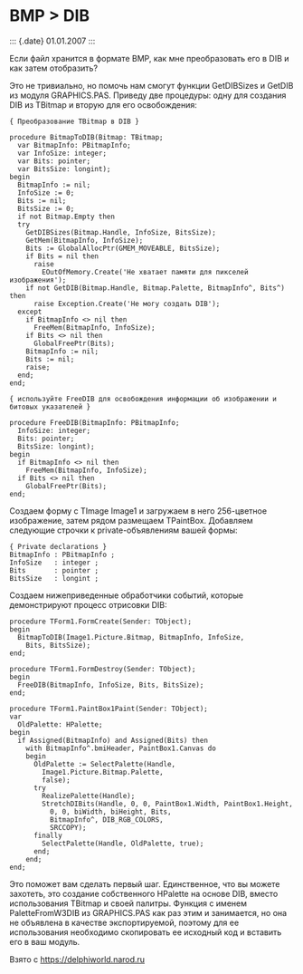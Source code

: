 BMP \> DIB
==========

::: {.date}
01.01.2007
:::

Если файл хранится в формате BMP, как мне преобразовать его в DIB и как
затем отобразить?

Это не тривиально, но помочь нам смогут функции GetDIBSizes и GetDIB из
модуля GRAPHICS.PAS. Приведу две процедуры: одну для создания DIB из
TBitmap и вторую для его освобождения:

    { Преобразование TBitmap в DIB }
     
    procedure BitmapToDIB(Bitmap: TBitmap;
      var BitmapInfo: PBitmapInfo;
      var InfoSize: integer;
      var Bits: pointer;
      var BitsSize: longint);
    begin
      BitmapInfo := nil;
      InfoSize := 0;
      Bits := nil;
      BitsSize := 0;
      if not Bitmap.Empty then
      try
        GetDIBSizes(Bitmap.Handle, InfoSize, BitsSize);
        GetMem(BitmapInfo, InfoSize);
        Bits := GlobalAllocPtr(GMEM_MOVEABLE, BitsSize);
        if Bits = nil then
          raise
            EOutOfMemory.Create('Не хватает памяти для пикселей изображения');
        if not GetDIB(Bitmap.Handle, Bitmap.Palette, BitmapInfo^, Bits^) then
          raise Exception.Create('Не могу создать DIB');
      except
        if BitmapInfo <> nil then
          FreeMem(BitmapInfo, InfoSize);
        if Bits <> nil then
          GlobalFreePtr(Bits);
        BitmapInfo := nil;
        Bits := nil;
        raise;
      end;
    end;
     
    { используйте FreeDIB для освобождения информации об изображении и битовых указателей }
     
    procedure FreeDIB(BitmapInfo: PBitmapInfo;
      InfoSize: integer;
      Bits: pointer;
      BitsSize: longint);
    begin
      if BitmapInfo <> nil then
        FreeMem(BitmapInfo, InfoSize);
      if Bits <> nil then
        GlobalFreePtr(Bits);
    end;
     

Создаем форму с TImage Image1 и загружаем в него 256-цветное
изображение, затем рядом размещаем TPaintBox. Добавляем следующие
строчки к private-объявлениям вашей формы:

     
    { Private declarations }
    BitmapInfo : PBitmapInfo ;
    InfoSize   : integer ;
    Bits       : pointer ;
    BitsSize   : longint ;

Создаем нижеприведенные обработчики событий, которые демонстрируют
процесс отрисовки DIB:

    procedure TForm1.FormCreate(Sender: TObject);
    begin
      BitmapToDIB(Image1.Picture.Bitmap, BitmapInfo, InfoSize,
        Bits, BitsSize);
    end;
     
    procedure TForm1.FormDestroy(Sender: TObject);
    begin
      FreeDIB(BitmapInfo, InfoSize, Bits, BitsSize);
    end;
     
    procedure TForm1.PaintBox1Paint(Sender: TObject);
    var
      OldPalette: HPalette;
    begin
      if Assigned(BitmapInfo) and Assigned(Bits) then
        with BitmapInfo^.bmiHeader, PaintBox1.Canvas do
        begin
          OldPalette := SelectPalette(Handle,
            Image1.Picture.Bitmap.Palette,
            false);
          try
            RealizePalette(Handle);
            StretchDIBits(Handle, 0, 0, PaintBox1.Width, PaintBox1.Height,
              0, 0, biWidth, biHeight, Bits,
              BitmapInfo^, DIB_RGB_COLORS,
              SRCCOPY);
          finally
            SelectPalette(Handle, OldPalette, true);
          end;
        end;
    end;

Это поможет вам сделать первый шаг. Единственное, что вы можете
захотеть, это создание собственного HPalette на основе DIB, вместо
использования TBitmap и своей палитры. Функция с именем PaletteFromW3DIB
из GRAPHICS.PAS как раз этим и занимается, но она не объявлена в
качестве экспортируемой, поэтому для ее использования необходимо
скопировать ее исходный код и вставить его в ваш модуль.

Взято с <https://delphiworld.narod.ru>
